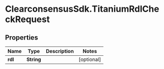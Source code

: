 # ClearconsensusSdk.TitaniumRdlCheckRequest

## Properties

Name | Type | Description | Notes
------------ | ------------- | ------------- | -------------
**rdl** | **String** |  | [optional] 


